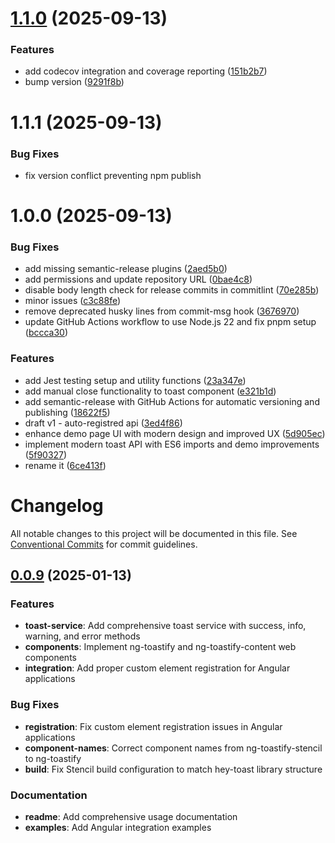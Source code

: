 # [1.1.0](https://github.com/2rohityadav/ng-toastify/compare/v1.0.0...v1.1.0) (2025-09-13)


### Features

* add codecov integration and coverage reporting ([151b2b7](https://github.com/2rohityadav/ng-toastify/commit/151b2b7de4a8028edd1a578a0a9d303e79859c43))
* bump version ([9291f8b](https://github.com/2rohityadav/ng-toastify/commit/9291f8b09995a09c5073792a02f54351a88666df))

# 1.1.1 (2025-09-13)

### Bug Fixes

* fix version conflict preventing npm publish

# 1.0.0 (2025-09-13)


### Bug Fixes

* add missing semantic-release plugins ([2aed5b0](https://github.com/2rohityadav/ng-toastify/commit/2aed5b0f9e55f44f27344a56f6b2af52222770cd))
* add permissions and update repository URL ([0bae4c8](https://github.com/2rohityadav/ng-toastify/commit/0bae4c85165245dc3ecb794735e9c9b7ea505ead))
* disable body length check for release commits in commitlint ([70e285b](https://github.com/2rohityadav/ng-toastify/commit/70e285b41db330cd3c3f38fc0522ac24130a4afe))
* minor issues ([c3c88fe](https://github.com/2rohityadav/ng-toastify/commit/c3c88fe096b4a451cc1bed0999a6e213485ac596))
* remove deprecated husky lines from commit-msg hook ([3676970](https://github.com/2rohityadav/ng-toastify/commit/36769701f8c8990a90645d9cdaaccb843b3f8bcb))
* update GitHub Actions workflow to use Node.js 22 and fix pnpm setup ([bccca30](https://github.com/2rohityadav/ng-toastify/commit/bccca30ea5f19ab3a9db5367de95531ba6fdc0db))


### Features

* add Jest testing setup and utility functions ([23a347e](https://github.com/2rohityadav/ng-toastify/commit/23a347eb0e425231d629cea66d22bf8eb87eb0d0))
* add manual close functionality to toast component ([e321b1d](https://github.com/2rohityadav/ng-toastify/commit/e321b1d3b183034b482b8d1805ef8fc8ce4d99c1))
* add semantic-release with GitHub Actions for automatic versioning and publishing ([18622f5](https://github.com/2rohityadav/ng-toastify/commit/18622f5c73c22964a55ec056bd7240268003ae54))
* draft v1 - auto-registred api ([3ed4f86](https://github.com/2rohityadav/ng-toastify/commit/3ed4f863a01f99d7ff518d0beff4bdbcd16a621c))
* enhance demo page UI with modern design and improved UX ([5d905ec](https://github.com/2rohityadav/ng-toastify/commit/5d905ec775e1fb4fc1b8bdcd8c6ba927306850e1))
* implement modern toast API with ES6 imports and demo improvements ([5f90327](https://github.com/2rohityadav/ng-toastify/commit/5f90327f5559508ee251efc2a01f3619fd23d1d7))
* rename it ([6ce413f](https://github.com/2rohityadav/ng-toastify/commit/6ce413febfbdca2b2ffbcb303a69676b0f2e7164))

# Changelog

All notable changes to this project will be documented in this file. See [Conventional Commits](https://conventionalcommits.org) for commit guidelines.

## [0.0.9](https://github.com/2rohityadav/ng-toastify/compare/v0.0.8...v0.0.9) (2025-01-13)

### Features

* **toast-service**: Add comprehensive toast service with success, info, warning, and error methods
* **components**: Implement ng-toastify and ng-toastify-content web components
* **integration**: Add proper custom element registration for Angular applications

### Bug Fixes

* **registration**: Fix custom element registration issues in Angular applications
* **component-names**: Correct component names from ng-toastify-stencil to ng-toastify
* **build**: Fix Stencil build configuration to match hey-toast library structure

### Documentation

* **readme**: Add comprehensive usage documentation
* **examples**: Add Angular integration examples
